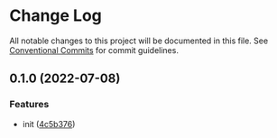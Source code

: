# Change Log

All notable changes to this project will be documented in this file.
See [Conventional Commits](https://conventionalcommits.org) for commit guidelines.

## 0.1.0 (2022-07-08)


### Features

* init ([4c5b376](https://github.com/corlogix/react-packages/commit/4c5b376adadbf0b27ba2957ec5ffe6f9b5a3fdd0))
